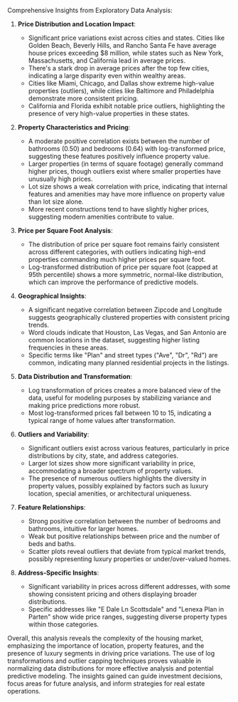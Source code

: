 Comprehensive Insights from Exploratory Data Analysis:

1. **Price Distribution and Location Impact**:
   - Significant price variations exist across cities and states. Cities like Golden Beach, Beverly Hills, and Rancho Santa Fe have average house prices exceeding $8 million, while states such as New York, Massachusetts, and California lead in average prices.
   - There's a stark drop in average prices after the top few cities, indicating a large disparity even within wealthy areas.
   - Cities like Miami, Chicago, and Dallas show extreme high-value properties (outliers), while cities like Baltimore and Philadelphia demonstrate more consistent pricing.
   - California and Florida exhibit notable price outliers, highlighting the presence of very high-value properties in these states.

2. **Property Characteristics and Pricing**:
   - A moderate positive correlation exists between the number of bathrooms (0.50) and bedrooms (0.64) with log-transformed price, suggesting these features positively influence property value.
   - Larger properties (in terms of square footage) generally command higher prices, though outliers exist where smaller properties have unusually high prices.
   - Lot size shows a weak correlation with price, indicating that internal features and amenities may have more influence on property value than lot size alone.
   - More recent constructions tend to have slightly higher prices, suggesting modern amenities contribute to value.

3. **Price per Square Foot Analysis**:
   - The distribution of price per square foot remains fairly consistent across different categories, with outliers indicating high-end properties commanding much higher prices per square foot.
   - Log-transformed distribution of price per square foot (capped at 95th percentile) shows a more symmetric, normal-like distribution, which can improve the performance of predictive models.

4. **Geographical Insights**:
   - A significant negative correlation between Zipcode and Longitude suggests geographically clustered properties with consistent pricing trends.
   - Word clouds indicate that Houston, Las Vegas, and San Antonio are common locations in the dataset, suggesting higher listing frequencies in these areas.
   - Specific terms like "Plan" and street types ("Ave", "Dr", "Rd") are common, indicating many planned residential projects in the listings.

5. **Data Distribution and Transformation**:
   - Log transformation of prices creates a more balanced view of the data, useful for modeling purposes by stabilizing variance and making price predictions more robust.
   - Most log-transformed prices fall between 10 to 15, indicating a typical range of home values after transformation.

6. **Outliers and Variability**:
   - Significant outliers exist across various features, particularly in price distributions by city, state, and address categories.
   - Larger lot sizes show more significant variability in price, accommodating a broader spectrum of property values.
   - The presence of numerous outliers highlights the diversity in property values, possibly explained by factors such as luxury location, special amenities, or architectural uniqueness.

7. **Feature Relationships**:
   - Strong positive correlation between the number of bedrooms and bathrooms, intuitive for larger homes.
   - Weak but positive relationships between price and the number of beds and baths.
   - Scatter plots reveal outliers that deviate from typical market trends, possibly representing luxury properties or under/over-valued homes.

8. **Address-Specific Insights**:
   - Significant variability in prices across different addresses, with some showing consistent pricing and others displaying broader distributions.
   - Specific addresses like "E Dale Ln Scottsdale" and "Lenexa Plan in Parten" show wide price ranges, suggesting diverse property types within those categories.

Overall, this analysis reveals the complexity of the housing market, emphasizing the importance of location, property features, and the presence of luxury segments in driving price variations. The use of log transformations and outlier capping techniques proves valuable in normalizing data distributions for more effective analysis and potential predictive modeling. The insights gained can guide investment decisions, focus areas for future analysis, and inform strategies for real estate operations.
